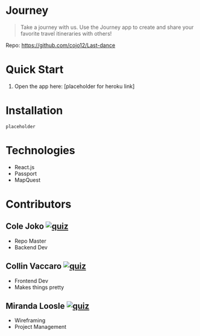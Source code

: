 # Journey
> Take a journey with us. Use the Journey app to create and share your favorite travel itineraries with others!

Repo: https://github.com/cojo12/Last-dance

# Quick Start
1. Open the app here: [placeholder for heroku link]

# Installation
` placeholder `

# Technologies
- React.js
- Passport
- MapQuest

# Contributors
## Cole Joko [![quiz](https://img.shields.io/badge/GitHub-Cole-black?logo=github&style=flat-square)](https://github.com/cojo12)
- Repo Master
- Backend Dev

## Collin Vaccaro [![quiz](https://img.shields.io/badge/GitHub-Collin-black?logo=github&style=flat-square)](https://github.com/vinnie00)
- Frontend Dev
- Makes things pretty

## Miranda Loosle [![quiz](https://img.shields.io/badge/GitHub-Mirandor-black?logo=github&style=flat-square)](https://github.com/Mirandor)
- Wireframing
- Project Management